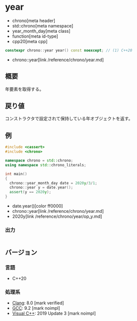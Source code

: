# year
* chrono[meta header]
* std::chrono[meta namespace]
* year_month_day[meta class]
* function[meta id-type]
* cpp20[meta cpp]

```cpp
constexpr chrono::year year() const noexcept; // (1) C++20
```
* chrono::year[link /reference/chrono/year.md]

## 概要
年要素を取得する。


## 戻り値
コンストラクタで設定されて保持している年オブジェクトを返す。


## 例
```cpp example
#include <cassert>
#include <chrono>

namespace chrono = std::chrono;
using namespace std::chrono_literals;

int main()
{
  chrono::year_month_day date = 2020y/3/1;
  chrono::year y = date.year();
  assert(y == 2020y);
}
```
* date.year()[color ff0000]
* chrono::year[link /reference/chrono/year.md]
* 2020y[link /reference/chrono/year/op_y.md]

### 出力
```
```

## バージョン
### 言語
- C++20

### 処理系
- [Clang](/implementation.md#clang): 8.0 [mark verified]
- [GCC](/implementation.md#gcc): 9.2 [mark noimpl]
- [Visual C++](/implementation.md#visual_cpp): 2019 Update 3 [mark noimpl]
